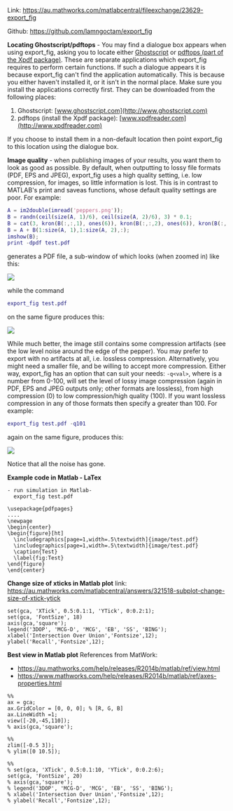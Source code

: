 Link: https://au.mathworks.com/matlabcentral/fileexchange/23629-export_fig

Github: https://github.com/lamngoctam/export_fig


**Locating Ghostscript/pdftops** - You may find a dialogue box appears when using export_fig, asking you to locate either [Ghostscript](http://www.ghostscript.com) or [pdftops (part of the Xpdf package)](http://www.xpdfreader.com). These are separate applications which export_fig requires to perform certain functions. If such a dialogue appears it is because export_fig can't find the application automatically. This is because you either haven't installed it, or it isn't in the normal place. Make sure you install the applications correctly first. They can be downloaded from the following places:  
 1. Ghostscript:     [www.ghostscript.com](http://www.ghostscript.com)
 2. pdftops (install the Xpdf package): [www.xpdfreader.com](http://www.xpdfreader.com)

If you choose to install them in a non-default location then point export_fig to this location using the dialogue box.

**Image quality** - when publishing images of your results, you want them to look as good as possible. By default, when outputting to lossy file formats (PDF, EPS and JPEG), export_fig uses a high quality setting, i.e. low compression, for images, so little information is lost. This is in contrast to MATLAB's print and saveas functions, whose default quality settings are poor. For example:
```Matlab
A = im2double(imread('peppers.png'));
B = randn(ceil(size(A, 1)/6), ceil(size(A, 2)/6), 3) * 0.1;
B = cat(3, kron(B(:,:,1), ones(6)), kron(B(:,:,2), ones(6)), kron(B(:,:,3), ones(6)));
B = A + B(1:size(A, 1),1:size(A, 2),:);
imshow(B);
print -dpdf test.pdf
```
generates a PDF file, a sub-window of which looks (when zoomed in) like this:

![](https://farm6.staticflickr.com/5613/15405290309_881b2774d6_o_d.png)

while the command

```Matlab
export_fig test.pdf
```
on the same figure produces this:

![](https://farm4.staticflickr.com/3947/14971168174_687473133f_o_d.png)

While much better, the image still contains some compression artifacts (see the low level noise around the edge of the pepper). You may prefer to export with no artifacts at all, i.e. lossless compression. Alternatively, you might need a smaller file, and be willing to accept more compression. Either way, export_fig has an option that can suit your needs: `-q<val>`, where <val> is a number from 0-100, will set the level of lossy image compression (again in PDF, EPS and JPEG outputs only; other formats are lossless), from high compression (0) to low compression/high quality (100). If you want lossless compression in any of those formats then specify a <val> greater than 100. For example:
```Matlab
export_fig test.pdf -q101
```
again on the same figure, produces this:

![](https://farm6.staticflickr.com/5608/15405803908_934512c1fe_o_d.png)

Notice that all the noise has gone.

**Example code in Matlab - LaTex**
```
- run simulation in Matlab-
  export_fig test.pdf
```

```
\usepackage{pdfpages}
....
\newpage
\begin{center}
\begin{figure}[ht]
  \includegraphics[page=1,width=.5\textwidth]{image/test.pdf}
  \includegraphics[page=1,width=.5\textwidth]{image/test.pdf}
  \caption{Test}
  \label{fig:Test}
\end{figure}
\end{center}
```

**Change size of xticks in Matlab plot** 
link: https://au.mathworks.com/matlabcentral/answers/321518-subplot-change-size-of-xtick-ytick
```
set(gca, 'XTick', 0.5:0.1:1, 'YTick', 0:0.2:1);
set(gca, 'FontSize', 18)
axis(gca,'square');
legend('3DOP', 'MCG-D', 'MCG', 'EB', 'SS', 'BING');
xlabel('Intersection Over Union','Fontsize',12);
ylabel('Recall','Fontsize',12);
```

**Best view in Matlab plot** 
References from MatWork: 
 - https://au.mathworks.com/help/releases/R2014b/matlab/ref/view.html
 - https://www.mathworks.com/help/releases/R2014b/matlab/ref/axes-properties.html
```
%%
ax = gca;
ax.GridColor = [0, 0, 0]; % [R, G, B]
ax.LineWidth =1;
view([-20,-45,110]);
% axis(gca,'square');

%%
zlim([-0.5 3]);
% ylim([0 10.5]);

%%
% set(gca, 'XTick', 0.5:0.1:10, 'YTick', 0:0.2:6);
set(gca, 'FontSize', 20)
% axis(gca,'square');
% legend('3DOP', 'MCG-D', 'MCG', 'EB', 'SS', 'BING');
% xlabel('Intersection Over Union','Fontsize',12);
% ylabel('Recall','Fontsize',12);
```
